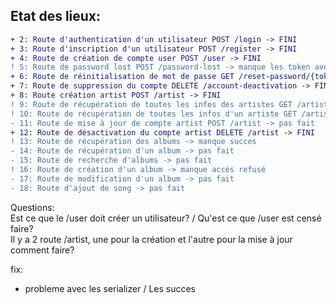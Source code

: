## Etat des lieux:

```diff
+ 2: Route d'authentication d'un utilisateur POST /login -> FINI  
+ 3: Route d'inscription d'un utilisateur POST /register -> FINI  
+ 4: Route de création de compte user POST /user -> FINI  
! 5: Route de password lost POST /password-lost -> manque les token avec expiration de 2 min  
+ 6: Route de réinitialisation de mot de passe GET /reset-password/{token} -> FINI  
+ 7: Route de suppression du compte DELETE /account-deactivation -> FINI  
+ 8: Route création artist POST /artist -> FINI  
! 9: Route de récupération de toutes les infos des artistes GET /artist -> manque success -> avatar
! 10: Route de récupération de toutes les infos d'un artiste GET /artist/{fullname} -> manque succes
- 11: Route de mise à jour de compte artist POST /artist -> pas fait  
+ 12: Route de désactivation du compte artist DELETE /artist -> FINI  
! 13: Route de récupération des albums -> manque succes
- 14: Route de récupération d'un album -> pas fait  
- 15: Route de recherche d'albums -> pas fait  
! 16: Route de création d'un album -> manque accès refusé  
- 17: Route de modification d'un album -> pas fait  
- 18: Route d'ajout de song -> pas fait  
```
Questions:  
Est ce que le /user doit créer un utilisateur?  / Qu'est ce que /user est censé faire?  
Il y a 2 route /artist, une pour la création et l'autre pour la mise à jour comment faire?  

fix:
- probleme avec les serializer / Les succes
